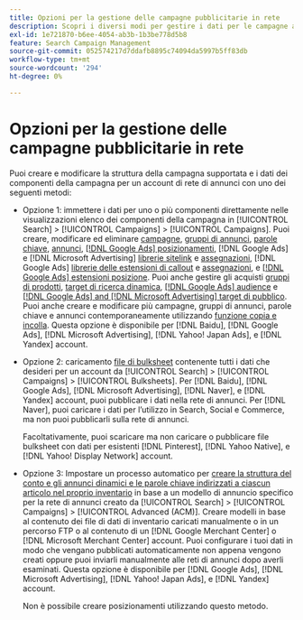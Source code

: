 ```yaml
---
title: Opzioni per la gestione delle campagne pubblicitarie in rete
description: Scopri i diversi modi per gestire i dati per le campagne ad network.
exl-id: 1e721870-b6ee-4054-ab3b-1b3be778d5b8
feature: Search Campaign Management
source-git-commit: 052574217d7ddafb8895c74094da5997b5ff83db
workflow-type: tm+mt
source-wordcount: '294'
ht-degree: 0%

---
```


# Opzioni per la gestione delle campagne pubblicitarie in rete

Puoi creare e modificare la struttura della campagna supportata e i dati dei componenti della campagna per un account di rete di annunci con uno dei seguenti metodi:

* Opzione 1: immettere i dati per uno o più componenti direttamente nelle visualizzazioni elenco dei componenti della campagna in [!UICONTROL Search] > [!UICONTROL Campaigns] > [!UICONTROL Campaigns]. Puoi creare, modificare ed eliminare [campagne](/help/search-social-commerce/campaign-management/campaigns/campaign-manage.md), [gruppi di annunci](/help/search-social-commerce/campaign-management/campaigns/ad-group-manage.md), [parole chiave](/help/search-social-commerce/campaign-management/campaigns/keyword-manage.md), [annunci](/help/search-social-commerce/campaign-management/campaigns/ad-manage.md), [[!DNL Google Ads] posizionamenti](/help/search-social-commerce/campaign-management/campaigns/placement-manage.md), [!DNL Google Ads] e [!DNL Microsoft Advertising] [librerie sitelink](/help/search-social-commerce/campaign-management/campaigns/sitelink-extension-manage.md) e [assegnazioni](/help/search-social-commerce/campaign-management/campaigns/sitelink-extension-associate.md), [!DNL Google Ads] [librerie delle estensioni di callout](/help/search-social-commerce/campaign-management/campaigns/callout-extension-manage.md) e [assegnazioni](/help/search-social-commerce/campaign-management/campaigns/callout-extension-associate.md), e [[!DNL Google Ads] estensioni posizione](/help/search-social-commerce/campaign-management/campaigns/location-extension-manage.md). Puoi anche gestire gli acquisti [gruppi di prodotti](/help/search-social-commerce/campaign-management/campaigns/product-group-manage.md), [target di ricerca dinamica](/help/search-social-commerce/campaign-management/campaigns/dynamic-search-target-manage.md), [[!DNL Google Ads] audience](/help/search-social-commerce/campaign-management/campaigns/audience-about.md) e [[!DNL Google Ads] and [!DNL Microsoft Advertising] target di pubblico](/help/search-social-commerce/campaign-management/campaigns/audience-targets-manage.md). Puoi anche creare e modificare più campagne, gruppi di annunci, parole chiave e annunci contemporaneamente utilizzando [funzione copia e incolla](/help/search-social-commerce/campaign-management/campaigns/copy-paste.md). Questa opzione è disponibile per [!DNL Baidu], [!DNL Google Ads], [!DNL Microsoft Advertising], [!DNL Yahoo! Japan Ads], e [!DNL Yandex] account.

* Opzione 2: caricamento [file di bulksheet](/help/search-social-commerce/campaign-management/bulksheets/bulksheet-about.md) contenente tutti i dati che desideri per un account da [!UICONTROL Search] > [!UICONTROL Campaigns] > [!UICONTROL Bulksheets]. Per [!DNL Baidu], [!DNL Google Ads], [!DNL Microsoft Advertising], [!DNL Naver], e [!DNL Yandex] account, puoi pubblicare i dati nella rete di annunci. Per [!DNL Naver], puoi caricare i dati per l’utilizzo in Search, Social e Commerce, ma non puoi pubblicarli sulla rete di annunci.

  Facoltativamente, puoi scaricare ma non caricare o pubblicare file bulksheet con dati per esistenti [!DNL Pinterest], [!DNL Yahoo Native], e [!DNL Yahoo! Display Network] account.

* Opzione 3: Impostare un processo automatico per [creare la struttura del conto e gli annunci dinamici e le parole chiave indirizzati a ciascun articolo nel proprio inventario](/help/search-social-commerce/campaign-management/inventory-feeds/inventory-feeds-about.md) in base a un modello di annuncio specifico per la rete di annunci creato da [!UICONTROL Search] > [!UICONTROL Campaigns] > [!UICONTROL  Advanced (ACM)]. Creare modelli in base al contenuto dei file di dati di inventario caricati manualmente o in un percorso FTP o al contenuto di un [!DNL Google Merchant Center] o [!DNL Microsoft Merchant Center] account. Puoi configurare i tuoi dati in modo che vengano pubblicati automaticamente non appena vengono creati oppure puoi inviarli manualmente alle reti di annunci dopo averli esaminati. Questa opzione è disponibile per [!DNL Google Ads], [!DNL Microsoft Advertising], [!DNL Yahoo! Japan Ads], e [!DNL Yandex] account.

  Non è possibile creare posizionamenti utilizzando questo metodo.
